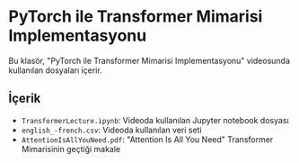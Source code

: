 # PyTorch ile Transformer Mimarisi Implementasyonu

Bu klasör, "PyTorch ile Transformer Mimarisi Implementasyonu" videosunda kullanılan dosyaları içerir.

## İçerik

- `TransformerLecture.ipynb`: Videoda kullanılan Jupyter notebook dosyası
- `english_-french.csv`: Videoda kullanılan veri seti
- `AttentionIsAllYouNeed.pdf`: "Attention Is All You Need" Transformer Mimarisinin geçtiği makale
